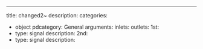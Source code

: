---
title: changed2~
description:
categories:
 - object
pdcategory: General
arguments:
inlets:
outlets:
  1st:
  - type: signal
    description:
  2nd:
  - type: signal
    description:
